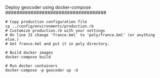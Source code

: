 Deploy geocoder using docker-compose
####################################

    # Copy production configuration file
    cp ../config/environments/production.rb
    # Customize production.rb with your settings
    # On line 31 change 'france.kml' to 'poly/france.kml' (or anything else.)
    # Get france.kml and put it in poly directory.

    # Build docker images
    docker-compose build

    # Run docker containers
    docker-compose -p geocoder up -d

